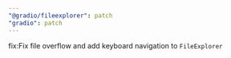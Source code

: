 ```yaml
---
"@gradio/fileexplorer": patch
"gradio": patch
---
```


fix:Fix file overflow and add keyboard navigation to `FileExplorer`
